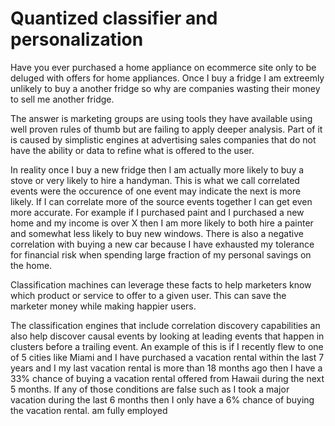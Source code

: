 # Quantized classifier and personalization 

Have you ever purchased a home appliance on  ecommerce site only to be deluged with offers for home appliances.   Once I buy a fridge I am extreemly unlikely to buy a another fridge so why are companies wasting their money to sell me another fridge.

The answer is marketing groups are using tools they have available using well proven rules of thumb but are failing to apply deeper analysis.  Part of it is caused by simplistic engines at advertising sales companies that do not have the ability or data to refine what is offered to the user. 

In reality once I buy a new fridge then I am actually more likely to buy a stove or  very likely to hire a handyman.      This is what we call correlated events were the occurence of one event may indicate the next is more likely.    If I can correlate more of the source events together I can get even more accurate.   For example if I purchased paint and I purchased a new home and my income is over X then I am more likely to both hire a painter and somewhat less likely to buy new windows.    There is also a negative correlation with buying a new car because I have exhausted my tolerance for financial risk when spending  large fraction of my personal savings on the home.

Classification machines can leverage these facts to help marketers know which product or service to offer to a given user.  This can save the marketer money while making happier users.   

The classification engines that include correlation discovery capabilities an also help discover causal events by looking at leading events that happen in clusters before a trailing event.   An example of this is if I recently flew to one of 5 cities like Miami and I have purchased a vacation rental within the last 7 years and I my last vacation rental is more than 18 months ago then I have a 33% chance of buying a vacation rental offered from Hawaii during the next 5 months.   If any of those conditions are false such as I took a major vacation during the last 6 months then I only have a 6% chance of buying the vacation rental.  am fully employed 



